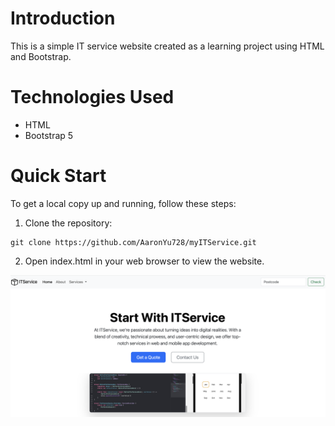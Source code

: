 # Introduction

This is a simple IT service website created as a learning project using HTML and Bootstrap.

# Technologies Used

- HTML
- Bootstrap 5

# Quick Start

To get a local copy up and running, follow these steps:

1. Clone the repository:
```
git clone https://github.com/AaronYu728/myITService.git

```
  
2. Open index.html in your web browser to view the website.


![image](myweb.png)
